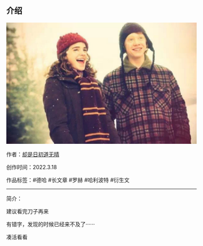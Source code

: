 ## 介绍

<!-- 作者：[却是日初道无晴](https://ljyjingyi.lofter.com/) -->

![赫敏的口红](./介绍.assets/赫敏的口红.svg)

作者：[却是日初道无晴](../../../../author/却是日初道无晴/index.html)

创作时间：2022.3.18

作品标签：#德哈 #长文章 #罗赫 #哈利波特 #衍生文

------

简介：

建议看完刀子再来

有错字，发现的时候已经来不及了······

凑活看看
